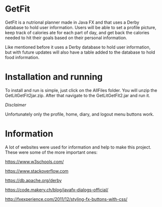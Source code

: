 # GetFit
GetFit is a nutrional planner made in Java FX and that uses a Derby database to hold user information. Users will be able to set a profile picture, keep track of calories ate for each part of day, and get back the calories needed to hit their goals based on their personal information.

Like mentioned before it uses a Derby database to hold user information, but with future updates will also have a table added to the database to hold food information.

# Installation and running

To install and run is simple, just click on the AllFiles folder. You will unzip the GetLitGetFit2jar.zip. After that navigate to the GetLitGetFit2.jar and run it.

*Disclaimer*

Unfortunately only the profile, home, diary, and logout menu buttons work. 


# Information
A lot of websites were used for information and help to make this project. These were some of the more important ones:

https://www.w3schools.com/

https://www.stackoverflow.com

https://db.apache.org/derby

https://code.makery.ch/blog/javafx-dialogs-official/

http://fxexperience.com/2011/12/styling-fx-buttons-with-css/
